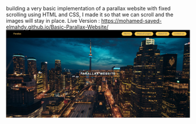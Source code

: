 building a very basic implementation of a parallax website with fixed scrolling using HTML and CSS, I made it so that we can scroll and the images will stay in place.
Live Version : https://mohamed-sayed-elmahdy.github.io/Basic-Parallax-Website/
![homeverse Desktop Demo](/Screen%20Shots%20for%20final%20result/Parallax%20Website.png)


